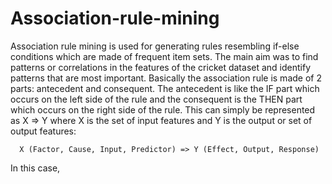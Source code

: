 # Association-rule-mining

Association rule mining is used for generating rules resembling if-else conditions which are made of frequent item sets. The main aim was to find patterns or correlations in the features of the cricket dataset and identify patterns that are most important. Basically the association rule is made of 2 parts: antecedent and consequent. The antecedent is like the IF part which occurs on the left side of the rule and the consequent is the THEN part which occurs on the right side of the rule. This can simply be represented as X => Y where X is the set of input features and Y is the output or set of output features:

      X (Factor, Cause, Input, Predictor) => Y (Effect, Output, Response) 

In this case,
![]()
